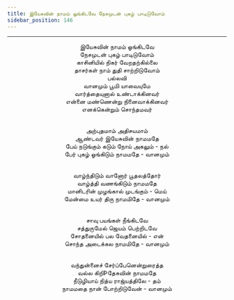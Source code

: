 ```yaml
---
title: இயேசுவின் நாமம் ஓங்கிடவே நேசமுடன் புகழ் பாடிடுவோம்
sidebar_position: 146
---
```


---
<center>
இயேசுவின் நாமம் ஓங்கிடவே<br/>
நேசமுடன் புகழ் பாடிடுவோம்<br/>
காசினியில் நிகர் வேறதற்கில்லை<br/>
தாசர்கள் நாம் துதி சாற்றிடுவோம்<br/>
பல்லவி<br/>
வானமும் பூமி யாவையுமே<br/>
வார்த்தையுனால் உண்டாக்கினவர்<br/>
என்னை மண்ணென்று நினைவாக்கினவர்<br/>
எனக்கென்றும் சொந்தமவர்<br/><br/>

அற்புதமாம் அதிசயமாம்<br/>
ஆண்டவர் இயேசுவின் நாமமதே<br/>
பேய் நடுங்கும் கடும் நோய் அகலும் - நல்<br/>
பேர் புகழ் ஓங்கிடும் நாமமதே                    - வானமும்<br/><br/>

வாழ்ந்திடும் வானோர் பூதலத்தோர்<br/>
வாழ்த்தி வணங்கிடும் நாமமதே<br/>
மானிடரின் முழங்கால் முடங்கும் - மெய்<br/>
மேன்மை உயர் திரு நாமமிதே                - வானமும்<br/><br/>

சாவு பயங்கள் நீங்கிடவே<br/>
சத்துருமேல் ஜெயம் பெற்றிடவே<br/>
சோதனையில் பல வேதனையில் - என்<br/>
சொந்த அடைக்கல நாமமிதே                - வானமும்<br/><br/>

வந்துன்னைச் சேர்ப்பேனென்றுரைத்த<br/>
வல்ல கிறிÞதேசுவின் நாமமதே<br/>
நீடுழியாய் நித்ய ராஜ்யத்திலே - தம்<br/>
நாமமதை நான் போற்றிடுவேன்                - வானமும்
</center>